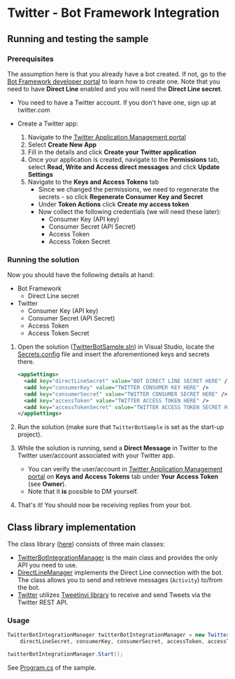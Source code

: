 Twitter - Bot Framework Integration
===================================

## Running and testing the sample ##

### Prerequisites ###

The assumption here is that you already have a bot created. If not, go to the
[Bot Framework developer portal](https://dev.botframework.com) to learn how to create one. Note
that you need to have **Direct Line** enabled and you will need the **Direct Line secret**.

* You need to have a Twitter account. If you don't have one, sign up at twitter.com
* Create a Twitter app:

    1. Navigate to the [Twitter Application Management portal](https://apps.twitter.com)
    2. Select **Create New App**
    3. Fill in the details and click **Create your Twitter application**
    4. Once your application is created, navigate to the **Permissions** tab, select **Read, Write and Access direct messages** and click **Update Settings**
    5. Navigate to the **Keys and Access Tokens** tab
        * Since we changed the permissions, we need to regenerate the secrets - so click **Regenerate Consumer Key and Secret**
        * Under **Token Actions** click **Create my access token**
        * Now collect the following credentials (we will need these later):
            * Consumer Key (API key)
            * Consumer Secret (API Secret)
            * Access Token
            * Access Token Secret

### Running the solution ###

Now you should have the following details at hand:

* Bot Framework
    * Direct Line secret
* Twitter
    * Consumer Key (API key)
    * Consumer Secret (API Secret)
    * Access Token
    * Access Token Secret

1. Open the solution ([TwitterBotSample.sln](/TwitterBotSample.sln)) in Visual Studio, locate the
   [Secrets.config](/TwitterBotSample/Secrets.config) file and insert the aforementioned keys and
   secrets there.

    ```xml
    <appSettings>
      <add key="directLineSecret" value="BOT DIRECT LINE SECRET HERE" />
      <add key="consumerKey" value="TWITTER CONSUMER KEY HERE" />
      <add key="consumerSecret" value="TWITTER CONSUMER SECRET HERE" />
      <add key="accessToken" value="TWITTER ACCESS TOKEN HERE" />
      <add key="accessTokenSecret" value="TWITTER ACCESS TOKEN SECRET HERE" />
    </appSettings>
    ```

2. Run the solution (make sure that `TwitterBotSample` is set as the start-up project).
3. While the solution is running, send a **Direct Message** in Twitter to the Twitter user/account
   associated with your Twitter app.
    * You can verify the user/account in
      [Twitter Application Management portal](https://apps.twitter.com)
      on **Keys and Access Tokens** tab under **Your Access Token** (see **Owner**).
    * Note that it **is** possible to DM yourself.
4. That's it! You should now be receiving replies from your bot.

## Class library implementation ##

The class library ([here](/TwitterBotFWIntegration)) consists of three main classes:

* [TwitterBotIntegrationManager](/TwitterBotFWIntegration/TwitterBotIntegrationManager.cs) is the
  main class and provides the only API you need to use.
* [DirectLineManager](/TwitterBotFWIntegration/DirectLineManager.cs) implements the Direct Line
  connection with the bot. The class allows you to send and retrieve messages (`Activity`) to/from
  the bot.
* [Twitter](/TwitterBotFWIntegration/Twitter.cs) utilizes
  [Tweetinvi library](https://github.com/linvi/tweetinvi) to receive and send Tweets via the Twitter
  REST API.

### Usage ###

```cs
TwitterBotIntegrationManager twitterBotIntegrationManager = new TwitterBotIntegrationManager(
    directLineSecret, consumerKey, consumerSecret, accessToken, accessTokenSecret);

twitterBotIntegrationManager.Start();
```

See [Program.cs](/TwitterBotSample/Program.cs) of the sample.
